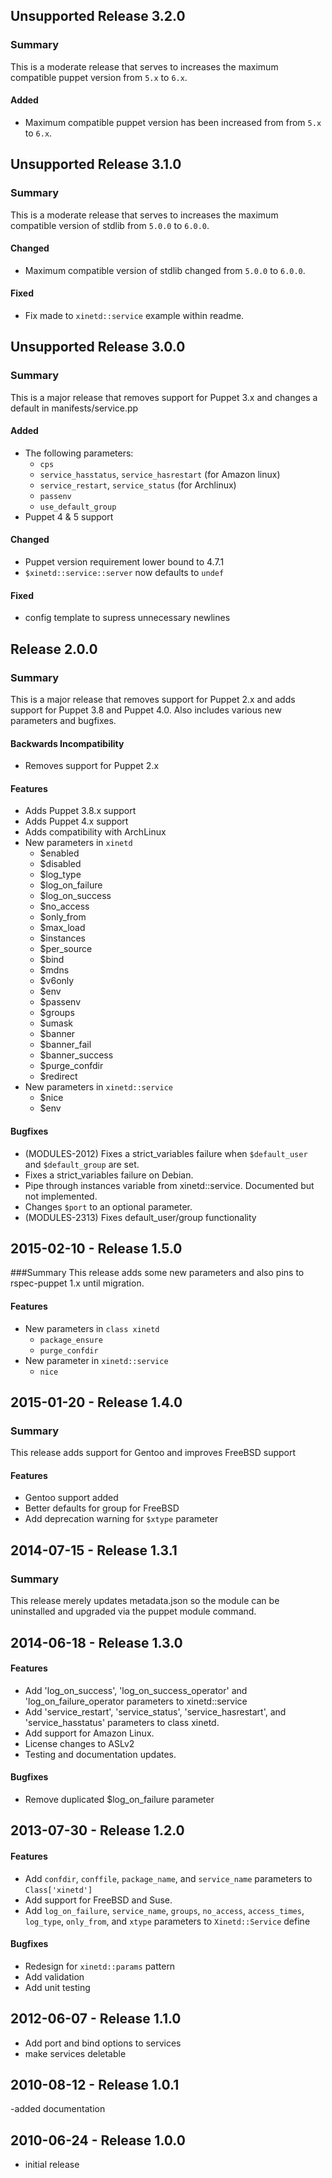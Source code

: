 ## Unsupported Release 3.2.0
### Summary
This is a moderate release that serves to increases the maximum compatible puppet version from `5.x` to `6.x`.

#### Added
- Maximum compatible puppet version has been increased from from `5.x` to `6.x`.

## Unsupported Release 3.1.0
### Summary
This is a moderate release that serves to increases the maximum compatible version of stdlib from `5.0.0` to `6.0.0`.

#### Changed
- Maximum compatible version of stdlib changed from `5.0.0` to `6.0.0`.

#### Fixed
- Fix made to `xinetd::service` example within readme.

## Unsupported Release 3.0.0
### Summary
This is a major release that removes support for Puppet 3.x and changes a default in manifests/service.pp

#### Added
- The following parameters:
  - `cps`
  - `service_hasstatus`, `service_hasrestart` (for Amazon linux)
  - `service_restart`, `service_status` (for Archlinux)
  - `passenv`
  - `use_default_group`
- Puppet 4 & 5 support

#### Changed
- Puppet version requirement lower bound to 4.7.1
- `$xinetd::service::server` now defaults to `undef`

#### Fixed
- config template to supress unnecessary newlines

## Release 2.0.0
### Summary
This is a major release that removes support for Puppet 2.x and adds support for Puppet 3.8 and Puppet 4.0. Also includes various new parameters and bugfixes.

#### Backwards Incompatibility
- Removes support for Puppet 2.x

#### Features
- Adds Puppet 3.8.x support
- Adds Puppet 4.x support
- Adds compatibility with ArchLinux
- New parameters in `xinetd`
  - $enabled
  - $disabled
  - $log_type
  - $log_on_failure
  - $log_on_success
  - $no_access
  - $only_from
  - $max_load
  - $instances
  - $per_source
  - $bind
  - $mdns
  - $v6only
  - $env
  - $passenv
  - $groups
  - $umask
  - $banner
  - $banner_fail
  - $banner_success
  - $purge_confdir
  - $redirect
- New parameters in `xinetd::service`
  - $nice
  - $env

#### Bugfixes
- (MODULES-2012) Fixes a strict_variables failure when `$default_user` and `$default_group` are set.
- Fixes a strict_variables failure on Debian.
- Pipe through instances variable from xinetd::service. Documented but not implemented.
- Changes `$port` to an optional parameter.
- (MODULES-2313) Fixes default_user/group functionality

## 2015-02-10 - Release 1.5.0
###Summary
This release adds some new parameters and also pins to rspec-puppet 1.x until migration.

#### Features
- New parameters in `class xinetd`
  - `package_ensure`
  - `purge_confdir`
- New parameter in `xinetd::service`
  - `nice`

## 2015-01-20 - Release 1.4.0
### Summary

This release adds support for Gentoo and improves FreeBSD support

#### Features
- Gentoo support added
- Better defaults for group for FreeBSD
- Add deprecation warning for `$xtype` parameter

## 2014-07-15 - Release 1.3.1
### Summary

This release merely updates metadata.json so the module can be uninstalled and
upgraded via the puppet module command.

## 2014-06-18 - Release 1.3.0
#### Features
- Add 'log_on_success', 'log_on_success_operator' and 'log_on_failure_operator
parameters to xinetd::service
- Add 'service_restart', 'service_status', 'service_hasrestart', and
'service_hasstatus' parameters to class xinetd.
- Add support for Amazon Linux.
- License changes to ASLv2
- Testing and documentation updates.

#### Bugfixes
- Remove duplicated $log_on_failure parameter

## 2013-07-30 - Release 1.2.0
#### Features
- Add `confdir`, `conffile`, `package_name`, and `service_name` parameters to
`Class['xinetd']`
- Add support for FreeBSD and Suse.
- Add `log_on_failure`, `service_name`, `groups`, `no_access`, `access_times`,
`log_type`, `only_from`, and `xtype` parameters to `Xinetd::Service` define

#### Bugfixes
- Redesign for `xinetd::params` pattern
- Add validation
- Add unit testing

## 2012-06-07 - Release 1.1.0
- Add port and bind options to services
- make services deletable

## 2010-08-12 - Release 1.0.1
-added documentation

## 2010-06-24 - Release 1.0.0
- initial release
